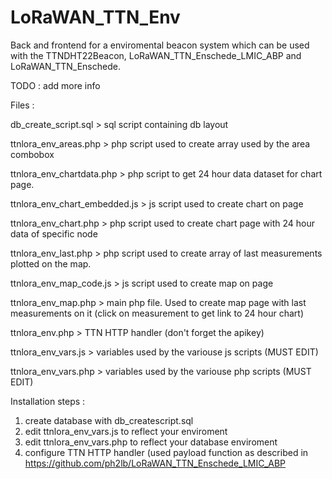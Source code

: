 # LoRaWAN_TTN_Env
Back and frontend for a enviromental beacon system which can be used with the TTNDHT22Beacon, LoRaWAN_TTN_Enschede_LMIC_ABP and LoRaWAN_TTN_Enschede. 

TODO : add more info


Files : 

db_create_script.sql > sql script containing db layout

ttnlora_env_areas.php > php script used to create array used by the area combobox

ttnlora_env_chartdata.php > php script to get 24 hour data dataset for chart page.

ttnlora_env_chart_embedded.js > js script used to create chart on page

ttnlora_env_chart.php > php script used to create chart page with 24 hour data of specific node

ttnlora_env_last.php > php script used to create array of last measurements plotted on the map.

ttnlora_env_map_code.js > js script used to create map on page

ttnlora_env_map.php > main php file. Used to create map page with last measurements on it (click on measurement to get link to 24 
hour chart)

ttnlora_env.php > TTN HTTP handler (don't forget the apikey)

ttnlora_env_vars.js > variables used by the variouse js scripts (MUST EDIT)

ttnlora_env_vars.php > variables used by the variouse php scripts (MUST EDIT)


Installation steps : 

1. create database with db_createscript.sql
2. edit ttnlora_env_vars.js to reflect your enviroment
3. edit ttnlora_env_vars.php to reflect your database enviroment
4. configure TTN HTTP handler (used payload function as described in https://github.com/ph2lb/LoRaWAN_TTN_Enschede_LMIC_ABP

